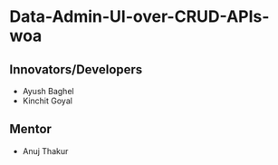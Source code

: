 # **Data-Admin-UI-over-CRUD-APIs-woa**
## **Innovators/Developers​**
- Ayush Baghel​
- Kinchit Goyal ​​

## **Mentor**
- Anuj Thakur​
